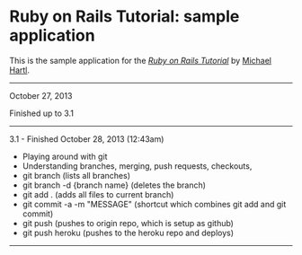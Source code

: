 # Ruby on Rails Tutorial: sample application

This is the sample application for
the [*Ruby on Rails Tutorial*](http://railstutorial.org/)
by [Michael Hartl](http://michaelhartl.com/).

---- 

October 27, 2013

Finished up to 3.1

----

3.1 - Finished October 28, 2013 (12:43am)
   - Playing around with git
   - Understanding branches, merging, push requests, checkouts, 
   - git branch (lists all branches)
   - git branch -d {branch name} (deletes the branch)
   - git add . (adds all files to current branch)
   - git commit -a -m "MESSAGE" (shortcut which combines git add and git commit)
   - git push (pushes to origin repo, which is setup as github)
   - git push heroku (pushes to the heroku repo and deploys)



----






